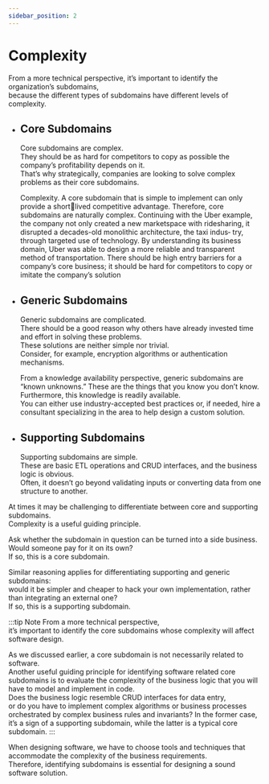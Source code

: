 ```yaml
---
sidebar_position: 2
---
```


# Complexity

From a more technical perspective, it’s important to identify the organization’s subdomains,  
because the different types of subdomains have different levels of complexity.

- ## Core Subdomains

  Core subdomains are complex.  
   They should be as hard for competitors to copy as possible the company’s profitability depends on it.  
   That’s why strategically, companies are looking to solve complex problems as their core subdomains.

  Complexity. A core subdomain that is simple to implement can only provide a shortlived competitive advantage. Therefore, core subdomains are naturally complex.
  Continuing with the Uber example, the company not only created a new marketspace
  with ridesharing, it disrupted a decades-old monolithic architecture, the taxi indus‐
  try, through targeted use of technology. By understanding its business domain, Uber
  was able to design a more reliable and transparent method of transportation. There
  should be high entry barriers for a company’s core business; it should be hard for
  competitors to copy or imitate the company’s solution

- ## Generic Subdomains

  Generic subdomains are complicated.  
  There should be a good reason why others have already invested time and effort in solving these problems.  
  These solutions are neither simple nor trivial.  
  Consider, for example, encryption algorithms or authentication mechanisms.

  From a knowledge availability perspective, generic subdomains are “known unknowns.”
  These are the things that you know you don’t know. Furthermore, this knowledge is readily available.  
  You can either use industry-accepted best practices or, if needed, hire a consultant specializing in the area to help design a custom solution.

- ## Supporting Subdomains

  Supporting subdomains are simple.  
  These are basic ETL operations and CRUD interfaces, and the business logic is obvious.  
  Often, it doesn’t go beyond validating inputs or converting data from one structure to another.

At times it may be challenging to differentiate between core and supporting subdomains.  
Complexity is a useful guiding principle.

Ask whether the subdomain in question can be turned into a side business.  
Would someone pay for it on its own?  
If so, this is a core subdomain.

Similar reasoning applies for differentiating supporting and generic subdomains:  
would it be simpler and cheaper to hack your own implementation, rather than integrating an external one?  
If so, this is a supporting subdomain.

:::tip Note
From a more technical perspective,  
it’s important to identify the core subdomains whose complexity will affect software design.

As we discussed earlier, a core subdomain is not necessarily related to software.  
Another useful guiding principle for identifying software related core subdomains is to evaluate the complexity of the business logic that you will have to model and implement in code.  
Does the business logic resemble CRUD interfaces for data entry,  
or do you have to implement complex algorithms or business processes orchestrated by complex business rules and invariants?
In the former case, it’s a sign of a supporting subdomain, while the latter is a typical core subdomain.
:::

When designing software, we have to choose tools and techniques that accommodate the complexity of the business requirements.  
Therefore, identifying subdomains is essential for designing a sound software solution.
